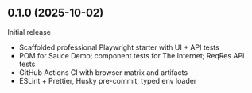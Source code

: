 ## 0.1.0 (2025-10-02)

Initial release
- Scaffolded professional Playwright starter with UI + API tests
- POM for Sauce Demo; component tests for The Internet; ReqRes API tests
- GitHub Actions CI with browser matrix and artifacts
- ESLint + Prettier, Husky pre-commit, typed env loader


